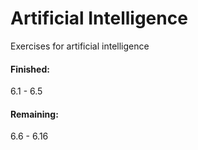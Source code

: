 # Artificial Intelligence
Exercises for artificial intelligence

#### Finished:
6.1 - 6.5

#### Remaining:
6.6 - 6.16
